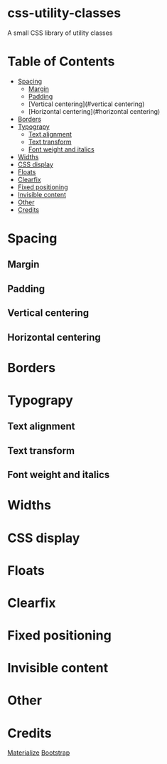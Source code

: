 # css-utility-classes
A small CSS library of utility classes

Table of Contents
=================

* [Spacing](#spacing)
    * [Margin](#margin)
    * [Padding](#padding)
    * [Vertical centering](#vertical centering)
    * [Horizontal centering](#horizontal centering)
* [Borders](#borders)
* [Typograpy](#typograpy)
    * [Text alignment](#text-alignment)
    * [Text transform](#text-transform)
    * [Font weight and italics](#font-weight-and-italics)
* [Widths](#widths)
* [CSS display](#css-display)
* [Floats](#floats)
* [Clearfix](#clearfix)
* [Fixed positioning](#fixed-positioning)
* [Invisible content](#invisible-content)
* [Other](#other)
* [Credits](#credits)

Spacing
============

Margin
--------------------

Padding
--------------------

Vertical centering
--------------------

Horizontal centering
--------------------

Borders
============

Typograpy
============

Text alignment
--------------------

Text transform
--------------------

Font weight and italics
--------------------

Widths
============

CSS display
============

Floats
============

Clearfix
============

Fixed positioning
============

Invisible content
============

Other
============

Credits
============
[Materialize](https://github.com/Dogfalo/materialize)
[Bootstrap](https://github.com/twbs/bootstrap)